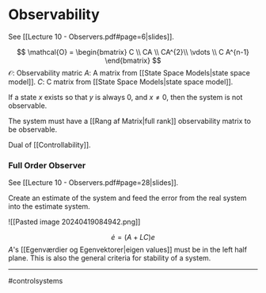 # Observability
See [[Lecture 10 - Observers.pdf#page=6|slides]].

$$
\mathcal{O} = 
\begin{bmatrix}
C \\
CA \\
CA^{2}\\
\vdots \\
C A^{n-1}
\end{bmatrix}
$$
$\mathcal{O}$: Observability matric
$A$: A matrix from [[State Space Models|state space model]].
$C$: C matrix from [[State Space Models|state space model]].

If a state $x$ exists so that $y$ is always $0$, and $x \neq 0$, then the system is not observable.

The system must have a [[Rang af Matrix|full rank]] observability matrix to be observable.

Dual of [[Controllability]].

### Full Order Observer
See [[Lecture 10 - Observers.pdf#page=28|slides]].

Create an estimate of the system and feed the error from the real system into the estimate system.

![[Pasted image 20240419084942.png]]

$$
\dot{e} = (A + LC) e
$$
$A$'s [[Egenværdier og Egenvektorer|eigen values]] must be in the left half plane. This is also the general criteria for stability of a system.

---
#controlsystems